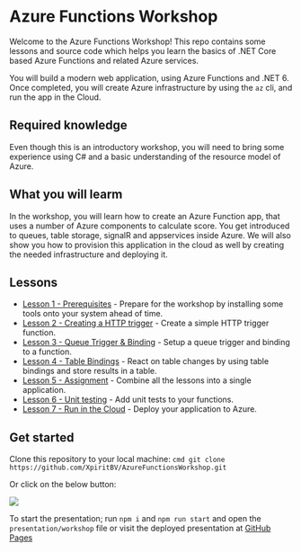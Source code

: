 # Azure Functions Workshop 

Welcome to the Azure Functions Workshop! This repo contains some lessons and source code which helps you learn the basics of .NET Core based Azure Functions and related Azure services.

You will build a modern web application, using Azure Functions and .NET 6. Once completed, you will create Azure infrastructure by using the `az` cli, and run the app in the Cloud.

## Required knowledge

Even though this is an introductory workshop, you will need to bring some experience using C# and a basic understanding of the resource model of Azure.

## What you will learm

In the workshop, you will learn how to create an Azure Function app, that uses a number of Azure components to calculate score. You get introduced to queues, table storage, signalR and appservices inside Azure. We will also show you how to provision this application in the cloud as well by creating the needed infrastructure and deploying it.

## Lessons

- [Lesson 1 - Prerequisites](/lessons/prerequisites.md) - Prepare for the workshop by installing some tools onto your system ahead of time.
- [Lesson 2 - Creating a HTTP trigger](/lessons/http.md) - Create a simple HTTP trigger function. 
- [Lesson 3 - Queue Trigger & Binding](/lessons/queue.md) - Setup a queue trigger and binding to a function. 
- [Lesson 4 - Table Bindings](/lessons/table.md) - React on table changes by using table bindings and store results in a table. 
- [Lesson 5 - Assignment](/lessons/assignment.md) - Combine all the lessons into a single application.
- [Lesson 6 - Unit testing](/lessons/unittesting.md) - Add unit tests to your functions.
- [Lesson 7 - Run in the Cloud](/lessons/deployment.md) - Deploy your application to Azure.

## Get started

Clone this repository to your local machine:
    ```cmd
    git clone https://github.com/XpiritBV/AzureFunctionsWorkshop.git
    ```

Or click on the below button:

[![](https://img.shields.io/badge/-Use%20this%20template-brightgreen?style=for-the-badge&logo=github)](https://github.com/xpiritbv/azurefunctionsworkshop/generate)

To start the presentation; run `npm i` and `npm run start` and open the `presentation/workshop` file or visit the deployed presentation at [GitHub Pages](https://xpiritbv.github.io/AzureFunctionsWorkshop/)